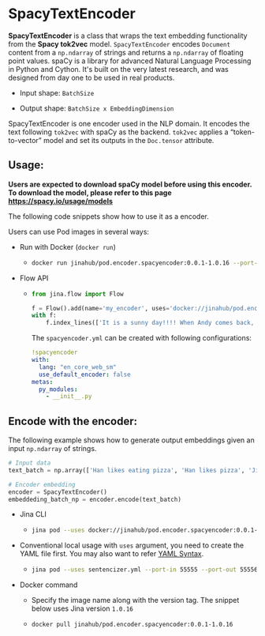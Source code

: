 # SpacyTextEncoder

**SpacyTextEncoder** is a class that wraps the text embedding functionality from the **Spacy tok2vec** model.
`SpacyTextEncoder` encodes `Document` content from a `np.ndarray` of strings and returns a `np.ndarray` of floating point values.
spaCy is a library for advanced Natural Language Processing in Python and Cython. It's built on the very latest research, and was designed from day one to be used in real products.

- Input shape: `BatchSize `

- Output shape: `BatchSize x EmbeddingDimension`


SpacyTextEncoder is one encoder used in the NLP domain. It encodes the text following `tok2vec` with spaCy as the backend.
`tok2vec` applies a “token-to-vector” model and set its outputs in the `Doc.tensor` attribute.

## Usage:
**Users are expected to download spaCy model before using this encoder. To download the model, please refer to this page https://spacy.io/usage/models**

The following code snippets show how to use it as a encoder.

Users can use Pod images in several ways:

- Run with Docker (`docker run`)
  - ```bash
    docker run jinahub/pod.encoder.spacyencoder:0.0.1-1.0.16 --port-in 55555 --port-out 55556
    ```
    
- Flow API
  - ```python
    from jina.flow import Flow

    f = Flow().add(name='my_encoder', uses='docker://jinahub/pod.encoder.spacyencoder:0.0.1-1.0.16', port_in=55555, port_out=55556, timeout_ready=-1)
    with f:
        f.index_lines(['It is a sunny day!!!! When Andy comes back, we are going to the zoo.'], on_done=print_chunks,  line_format='csv')
    ```
    The `spacyencoder.yml` can be created with following configurations:
    
    ```yaml
    !spacyencoder
    with:
      lang: "en_core_web_sm"
      use_default_encoder: false
    metas:
      py_modules:
        - __init__.py
    ```
    

## Encode with the encoder:

The following example shows how to generate output embeddings given an input `np.ndarray` of strings.

```python
# Input data
text_batch = np.array(['Han likes eating pizza', 'Han likes pizza', 'Jina rocks'])

# Encoder embedding 
encoder = SpacyTextEncoder()
embeddeding_batch_np = encoder.encode(text_batch)
```

- Jina CLI
  - ```bash
    jina pod --uses docker://jinahub/pod.encoder.spacyencoder:0.0.1-1.0.16 --port-in 55555 --port-out 55556
    ```
    
- Conventional local usage with `uses` argument, you need to create the YAML file first. You may also want to refer [YAML Syntax](https://docs.jina.ai/chapters/yaml/executor.html).
  - ```bash
    jina pod --uses sentencizer.yml --port-in 55555 --port-out 55556
    ```
    
- Docker command

  - Specify the image name along with the version tag. The snippet below uses Jina version `1.0.16`

  - ```bash
    docker pull jinahub/pod.encoder.spacyencoder:0.0.1-1.0.16
    ```
